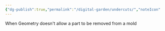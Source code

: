 ```yaml
---
{"dg-publish":true,"permalink":"/digital-garden/undercuts/","noteIcon":"1","created":"2025-04-09T10:43:33.437-04:00","updated":"2025-04-08T10:03:13.693-04:00"}
---
```


When Geometry doesn't allow a part to be removed from a mold